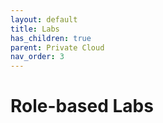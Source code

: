```yaml
---
layout: default
title: Labs
has_children: true
parent: Private Cloud
nav_order: 3
---
```


# Role-based Labs